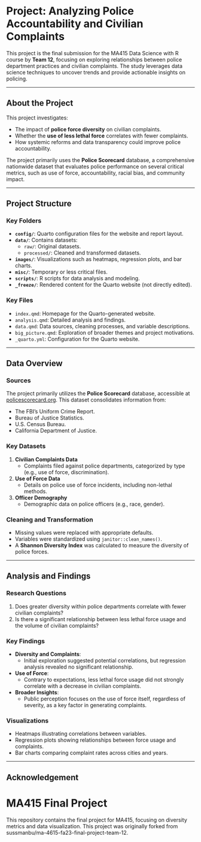 # Project: Analyzing Police Accountability and Civilian Complaints

This project is the final submission for the MA415 Data Science with R course by **Team 12**, focusing on exploring relationships between police department practices and civilian complaints. The study leverages data science techniques to uncover trends and provide actionable insights on policing.

---

##  About the Project

This project investigates:
- The impact of **police force diversity** on civilian complaints.
- Whether the **use of less lethal force** correlates with fewer complaints.
- How systemic reforms and data transparency could improve police accountability.

The project primarily uses the **Police Scorecard** database, a comprehensive nationwide dataset that evaluates police performance on several critical metrics, such as use of force, accountability, racial bias, and community impact.

---

##  Project Structure

### **Key Folders**
- **`config/`**: Quarto configuration files for the website and report layout.
- **`data/`**: Contains datasets:
  - `raw/`: Original datasets.
  - `processed/`: Cleaned and transformed datasets.
- **`images/`**: Visualizations such as heatmaps, regression plots, and bar charts.
- **`misc/`**: Temporary or less critical files.
- **`scripts/`**: R scripts for data analysis and modeling.
- **`_freeze/`**: Rendered content for the Quarto website (not directly edited).

### **Key Files**
- `index.qmd`: Homepage for the Quarto-generated website.
- `analysis.qmd`: Detailed analysis and findings.
- `data.qmd`: Data sources, cleaning processes, and variable descriptions.
- `big_picture.qmd`: Exploration of broader themes and project motivations.
- `_quarto.yml`: Configuration for the Quarto website.

---

##  Data Overview

### **Sources**
The project primarily utilizes the **Police Scorecard** database, accessible at [policescorecard.org](https://policescorecard.org/). This dataset consolidates information from:
- The FBI’s Uniform Crime Report.
- Bureau of Justice Statistics.
- U.S. Census Bureau.
- California Department of Justice.

### **Key Datasets**
1. **Civilian Complaints Data**
   - Complaints filed against police departments, categorized by type (e.g., use of force, discrimination).
2. **Use of Force Data**
   - Details on police use of force incidents, including non-lethal methods.
3. **Officer Demography**
   - Demographic data on police officers (e.g., race, gender).

### **Cleaning and Transformation**
- Missing values were replaced with appropriate defaults.
- Variables were standardized using `janitor::clean_names()`.
- A **Shannon Diversity Index** was calculated to measure the diversity of police forces.

---

##  Analysis and Findings

### **Research Questions**
1. Does greater diversity within police departments correlate with fewer civilian complaints?
2. Is there a significant relationship between less lethal force usage and the volume of civilian complaints?

### **Key Findings**
- **Diversity and Complaints**:
  - Initial exploration suggested potential correlations, but regression analysis revealed no significant relationship.
- **Use of Force**:
  - Contrary to expectations, less lethal force usage did not strongly correlate with a decrease in civilian complaints.
- **Broader Insights**:
  - Public perception focuses on the use of force itself, regardless of severity, as a key factor in generating complaints.

### **Visualizations**
- Heatmaps illustrating correlations between variables.
- Regression plots showing relationships between force usage and complaints.
- Bar charts comparing complaint rates across cities and years.

---

## Acknowledgement

# MA415 Final Project

This repository contains the final project for MA415, focusing on diversity metrics and data visualization.
This project was originally forked from sussmanbu/ma-4615-fa23-final-project-team-12.

